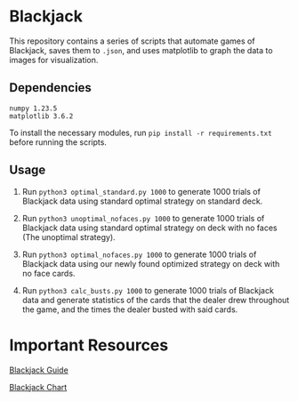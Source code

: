 # Blackjack

This repository contains a series of scripts that automate games of Blackjack, saves them to `.json`, and uses matplotlib to graph the data to images for visualization.

## Dependencies

```
numpy 1.23.5
matplotlib 3.6.2
```

To install the necessary modules, run `pip install -r requirements.txt` before running the scripts.

## Usage

1. Run ``python3 optimal_standard.py 1000`` to generate 1000 trials of Blackjack data using standard optimal strategy on standard deck.

2. Run ``python3 unoptimal_nofaces.py 1000`` to generate 1000 trials of Blackjack data using standard optimal strategy on deck with no faces (The unoptimal strategy).

3. Run ``python3 optimal_nofaces.py 1000`` to generate 1000 trials of Blackjack data using our newly found optimized strategy on deck with no face cards.

3. Run ``python3 calc_busts.py 1000`` to generate 1000 trials of Blackjack data and generate statistics of the cards that the dealer drew throughout the game, and the times the dealer busted with said cards.

# Important Resources

[Blackjack Guide](https://www.kjartan.co.uk/games/blackjack.htm)

[Blackjack Chart](https://www.kjartan.co.uk/games/pix/cards/Blackjack%20full%20guide.pdf)
